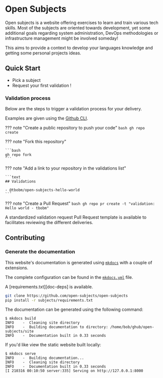 # Open Subjects

Open subjects is a website offering exercises to learn and train
various tech skills. Most of the subjects are oriented towards
development, yet some additional goals regarding system administration,
DevOps methodologies or infrastructure management might be involved someday!

This aims to provide a context to develop your languages knowledge and getting
some personal projects ideas.

## Quick Start

- Pick a subject
- Request your first validation !

### Validation process

Below are the steps to trigger a validation process for your delivery.

Examples are given using the [Github CLI][github-cli].

??? note "Create a public repository to push your code"
    ```bash
    gh repo create
    ```

??? note "Fork this repository"

    ```bash
    gh repo fork
    ```

??? note "Add a link to your repository in the validations list"

    ```text
    ## Validations

    - @tbobm/open-subjects-hello-world
    ```

??? note "Create a Pull Request"
    ```bash
    gh repo pr create -t "validation: Hello world - tbobm"
    ```

A standardized validation request Pull Request template is available to
facilitates reviewing the different deliveries.

## Contributing

### Generate the documentation

This website's documentation is generated using [`mkdocs`][mkdocs] with
a couple of extensions.

The complete configuration can be found in the [`mkdocs.yml`][open-subjects-mkdocs]
file.

A [requirements.txt][doc-deps] is available.

```bash
git clone https://github.com/open-subjects/open-subjects
pip install -r subjects/requirements.txt
```

The documentation can be generated using the following command:

```console
$ mkdocs build
INFO    -  Cleaning site directory
INFO    -  Building documentation to directory: /home/bob/ghub/open-subjects/site
INFO    -  Documentation built in 0.33 seconds
```

If you'd like view the static website built locally:

```console
$ mkdocs serve
INFO    -  Building documentation...
INFO    -  Cleaning site directory
INFO    -  Documentation built in 0.33 seconds
[I 210316 00:10:50 server:335] Serving on http://127.0.0.1:8000
```

[github-cli]: https://github.com/cli/cli/
[mkdocs]: https://www.mkdocs.org/
[open-subjects-mkdocs]: https://github.com/open-subjects/open-subjects/blob/main/mkdocs.yml
